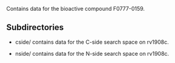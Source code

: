 Contains data for the bioactive compound F0777-0159.

## Subdirectories

- cside/ contains data for the C-side search space on rv1908c.

- nside/ contains data for the N-side search space on rv1908c.

